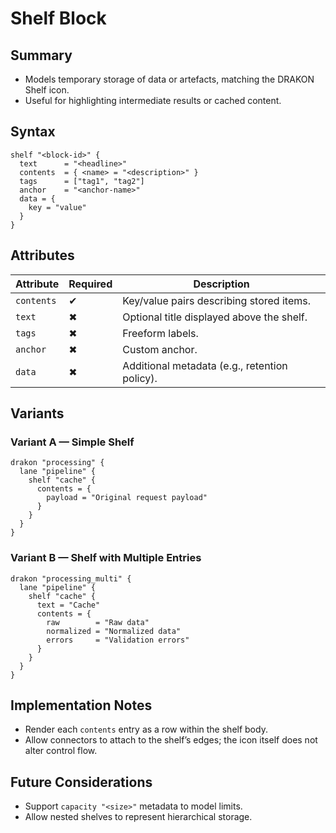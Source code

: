 # Shelf Block

## Summary

- Models temporary storage of data or artefacts, matching the DRAKON Shelf icon.
- Useful for highlighting intermediate results or cached content.

## Syntax

```hcl
shelf "<block-id>" {
  text      = "<headline>"
  contents  = { <name> = "<description>" }
  tags      = ["tag1", "tag2"]
  anchor    = "<anchor-name>"
  data = {
    key = "value"
  }
}
```

## Attributes

| Attribute | Required | Description |
|-----------|----------|-------------|
| `contents` | ✔ | Key/value pairs describing stored items. |
| `text` | ✖ | Optional title displayed above the shelf. |
| `tags` | ✖ | Freeform labels. |
| `anchor` | ✖ | Custom anchor. |
| `data` | ✖ | Additional metadata (e.g., retention policy). |

## Variants

### Variant A — Simple Shelf

```hcl
drakon "processing" {
  lane "pipeline" {
    shelf "cache" {
      contents = {
        payload = "Original request payload"
      }
    }
  }
}
```

### Variant B — Shelf with Multiple Entries

```hcl
drakon "processing_multi" {
  lane "pipeline" {
    shelf "cache" {
      text = "Cache"
      contents = {
        raw        = "Raw data"
        normalized = "Normalized data"
        errors     = "Validation errors"
      }
    }
  }
}
```

## Implementation Notes

- Render each `contents` entry as a row within the shelf body.
- Allow connectors to attach to the shelf’s edges; the icon itself does not alter control flow.

## Future Considerations

- Support `capacity "<size>"` metadata to model limits.
- Allow nested shelves to represent hierarchical storage.
